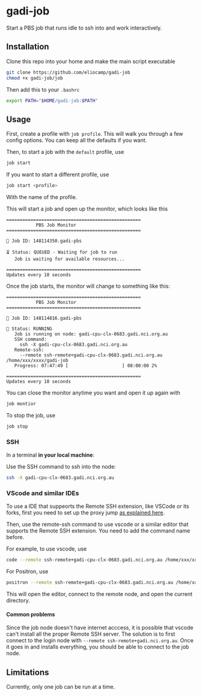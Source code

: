 # gadi-job

Start a PBS job that runs idle to ssh into and work interactively. 

## Installation

Clone this repo into your home and make the main script executable

```bash
git clone https://github.com/eliocamp/gadi-job
chmod +x gadi-job/job
```

Then add this to your `.bashrc` 

```sh
export PATH="$HOME/gadi-job:$PATH"
```

##  Usage

First, create a profile with `job profile`. This will walk you through a few config options. You can keep all the defaults if you want. 

Then, to start a job with the `default` profile, use

```sh
job start
```

If you want to start a different profile, use 

```sh
job start <profile> 
```

With the name of the profile.

This will start a job and open up the monitor, which looks like this

```
==================================================
           PBS Job Monitor
==================================================

📍 Job ID: 148114350.gadi-pbs

⏳ Status: QUEUED - Waiting for job to run
   Job is waiting for available resources...

==================================================
Updates every 10 seconds
```

Once the job starts, the monitor will change to something like this: 

```
==================================================
           PBS Job Monitor
==================================================

📍 Job ID: 148114816.gadi-pbs

🚀 Status: RUNNING
   Job is running on node: gadi-cpu-clx-0683.gadi.nci.org.au
   SSH command: 
     ssh -X gadi-cpu-clx-0683.gadi.nci.org.au
   Remote-ssh: 
     --remote ssh-remote+gadi-cpu-clx-0683.gadi.nci.org.au /home/xxx/xxxx/gadi-job
   Progress: 07:47:49 [                    ] 08:00:00 2%

==================================================
Updates every 10 seconds
```

You can close the monitor anytime you want and open it up again with 

```sh
job montior
```

To stop the job, use 

```sh
job stop
```

### SSH

In a terminal **in your local machine**: 

Use the SSH command to ssh into the node: 

```sh
ssh -X gadi-cpu-clx-0683.gadi.nci.org.au
```

### VScode and similar IDEs

To use a IDE that suppeorts the Remote SSH extension, like VSCode or its forks, first you need to set up the proxy jump [as explained here](https://21centuryweather.github.io/21st-Century-Weather-Software-Wiki/gadi/vscode.html#configure-ssh-only-once). 

Then, use the remote-ssh command to use vscode or a similar editor that supports the Remote SSH extension. You need to add the command name before. 

For example, to use vscode, use 

```sh
code --remote ssh-remote+gadi-cpu-clx-0683.gadi.nci.org.au /home/xxx/xxxx/gadi-job
```

For Positron, use

```sh
positron --remote ssh-remote+gadi-cpu-clx-0683.gadi.nci.org.au /home/xxx/xxxx/gadi-job
```

This will open the editor, connect to the remote node, and open the current directory. 

#### Common problems

Since the job node doesn't have internet acccess, it is possible that vscode can't install all the proper Remote SSH server. The solution is to first connect to the login node with `--remote ssh-remote+gadi.nci.org.au`. Once it goes in and installs everything, you should be able to connect to the job node. 

## Limitations

Currently, only one job can be run at a time. 

